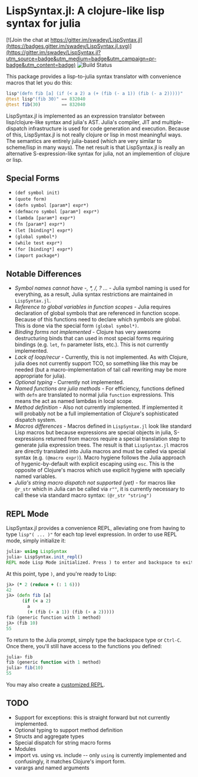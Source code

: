 LispSyntax.jl: A clojure-like lisp syntax for julia
===================================================

[![Join the chat at https://gitter.im/swadey/LispSyntax.jl](https://badges.gitter.im/swadey/LispSyntax.jl.svg)](https://gitter.im/swadey/LispSyntax.jl?utm_source=badge&utm_medium=badge&utm_campaign=pr-badge&utm_content=badge)
![Build Status](https://travis-ci.org/swadey/LispSyntax.jl.svg?branch=master)

This package provides a lisp-to-julia syntax translator with
convenience macros that let you do this:

```julia
lisp"(defn fib [a] (if (< a 2) a (+ (fib (- a 1)) (fib (- a 2)))))"
@test lisp"(fib 30)" == 832040
@test fib(30)        == 832040
```

LispSyntax.jl is implemented as an expression translator between
lisp/clojure-like syntax and julia's AST.  Julia's compiler, JIT and
multiple-dispatch infrastructure is used for code generation and
execution. Because of this, LispSyntax.jl is not really clojure or lisp in
most meaningful ways.  The semantics are entirely julia-based (which
are very similar to scheme/lisp in many ways).  The net result is that
LispSyntax.jl is really an alternative S-expression-like syntax for julia,
not an implemention of clojure or lisp.

Special Forms
-------------

- `(def symbol init)`
- `(quote form)`
- `(defn symbol [param*] expr*)`
- `(defmacro symbol [param*] expr*)`
- `(lambda [param*] expr*)`
- `(fn [param*] expr*)`
- `(let [binding*] expr*)`
- `(global symbol*)`
- `(while test expr*)`
- `(for [binding*] expr*)`
- `(import package*)`


Notable Differences
-------------------

- *Symbol names cannot have -, \*, /, ? ...* - Julia symbol naming is used for
   everything, as a result, Julia syntax restrictions are maintained
   in `LispSyntax.jl`.
- *Reference to global variables in function scopes* - Julia requires
   declaration of global symbols that are referenced in function
   scope.  Because of this functions need to declare which symbols are
   global.  This is done via the special form `(global symbol*)`.
- *Binding forms not implemented* - Clojure has very awesome
   destructuring binds that can used in most special forms requiring
   bindings (e.g. `let`, `fn` parameter lists, etc.).  This is not
   currently implemented.
- *Lack of loop/recur* - Currently, this is not implemented.  As with
   Clojure, julia does not currently support TCO, so something like
   this may be needed (but a macro-implementation of tail call rewriting may be
   more appropriate for julia).
- *Optional typing* - Currently not implemented.
- *Named functions are julia methods* - For efficiency, functions defined with
  `defn` are translated to normal julia `function` expressions. This means the
   act as named lambdas in local scope.
- *Method definition* - Also not currently implemented.  If
   implemented it will probably not be a full implementation of
   Clojure's sophisticated dispatch system.
- *Macros differences* - Macros defined in `LispSyntax.jl` look like
   standard Lisp macros but because expressions are special objects in
   julia, S-expressions returned from macros require a special
   translation step to generate julia expression trees.  The result is
   that `LispSyntax.jl` macros are directly translated into Julia macros and
   must be called via special syntax (e.g. `(@macro expr)`). Macro hygiene
   follows the Julia approach of hygenic-by-default with explicit escaping
   using `esc`. This is the opposite of Clojure's macros which use explicit
   hygiene with specially named variables.
- *Julia's string macro dispatch not supported (yet)* - for macros
   like `@r_str` which in Julia can be called via `r""`, it is
   currently necessary to call these via standard macro syntax:
   `(@r_str "string")`

REPL Mode
---------
LispSyntax.jl provides a convenience REPL, alleviating one from having to
type `lisp"( ... )"` for each top level expression. In order to use REPL
mode, simply initialize it:

```julia
julia> using LispSyntax
julia> LispSyntax.init_repl()
REPL mode Lisp Mode initialized. Press ) to enter and backspace to exit.
```
At this point, type `)`, and you're ready to Lisp:

```clj
jλ> (* 2 (reduce + (: 1 6)))
42
jλ> (defn fib [a] 
      (if (< a 2) 
        a 
        (+ (fib (- a 1)) (fib (- a 2)))))
fib (generic function with 1 method)
jλ> (fib 10)
55
```

To return to the Julia prompt, simply type the backspace type or 
`Ctrl-C`. Once there, you'll still have access to the functions you 
defined:
```julia
julia> fib
fib (generic function with 1 method)
julia> fib(10)
55
```

You may also create a [customized REPL](docs/repl-mode.md).


TODO
----

- Support for exceptions: this is straight forward but not currently implemented.
- Optional typing to support method definition
- Structs and aggregate types
- Special dispatch for string macro forms
- Modules
- import vs. using vs. include -- only `using` is currently
  implemented and confusingly, it matches Clojure's import form.
- varargs and named arguments
